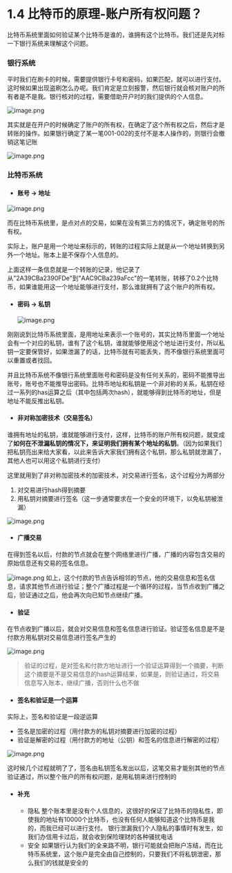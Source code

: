 # 1.4 比特币的原理-账户所有权问题？

比特币系统里面如何验证某个比特币是谁的，谁拥有这个比特币。我们还是先对标一下银行系统来理解这个问题。

### 银行系统

平时我们在刷卡的时候，需要提供银行卡号和密码，如果匹配，就可以进行支付。  
这时候如果出现盗刷怎么办呢。我们肯定是立刻报警，然后银行就会核对账户的所有者是不是我。银行核对的过程，需要借助开户时的我们提供的个人信息。

![image.png](https://upload-images.jianshu.io/upload_images/7220971-5e6a315ef50c7346.png?imageMogr2/auto-orient/strip|imageView2/2/w/1240)

其实就是在开户的时候确定了账户的所有权，在确定了这个所有权之后，然后才是转账的操作。如果银行确定了某一笔001-002的支付不是本人操作的，则银行会撤销这笔记账

![image.png](https://upload-images.jianshu.io/upload_images/7220971-bb052b5bb3f7ddd6.png?imageMogr2/auto-orient/strip|imageView2/2/w/1240)

### 比特币系统

* #### 账号 -&gt; 地址

![image.png](https://upload-images.jianshu.io/upload_images/7220971-cbf13ac91e3984fc.png?imageMogr2/auto-orient/strip|imageView2/2/w/1240)

而在比特币系统里，是点对点的交易，如果在没有第三方的情况下，确定账号的所有权。

实际上，账户是用一个地址来标示的，转账的过程实际上就是从一个地址转换到另外一个地址。账本上是不保存个人信息的。

上面这样一条信息就是一个转账的记录，他记录了从"2A39CBa2390FDe"到"AAC9CBa239aFcc"的一笔转账，转移了0.2个比特币，如果谁能用这一个地址能够进行支付，那么谁就拥有了这个账户的所有权。

* #### 密码 -&gt; 私钥

  ![image.png](https://upload-images.jianshu.io/upload_images/7220971-6a1758b45dd68626.png?imageMogr2/auto-orient/strip|imageView2/2/w/1240)

刚刚说到比特币系统里面，是用地址来表示一个账号的，其实比特币里面一个地址会有一个对应的私钥，谁有了这个私钥，谁就能够使用这个地址进行支付，所以私钥一定要保管好，如果泄漏了的话，比特币就有可能丢失，而不像银行系统里面可以重置或者找回。

并且比特币系统不像银行系统里面账号和密码是没有任何关系的，密码不能推导出账号，账号也不能推导出密码。比特币地址和私钥是一个非对称的关系，私钥在经过一系列的has运算之后（其中包括两次hash），就能够得到比特币的地址，但是地址不能反推出私钥。

* #### 非对称加密技术（交易签名）

谁拥有地址的私钥，谁就能够进行支付，这样，比特币的账户所有权问题，就变成了**如何在不泄漏私钥的情况下，来证明我们拥有某个地址的私钥**。（因为如果我们把私钥亮出来给大家看，以此来告诉大家我们拥有这个私钥，那么私钥就泄漏了，其他人也可以用这个私钥进行支付）

这里就用到了非对称加密技术的加密技术，对交易进行签名，这个过程分为两部分

1. 对交易进行hash得到摘要
2. 用私钥对摘要进行签名（这一步通常要求在一个安全的环境下，以免私钥被泄漏）

![image.png](https://upload-images.jianshu.io/upload_images/7220971-ea78a193747241cf.png?imageMogr2/auto-orient/strip%7CimageView2/2/w/1240)

* #### 广播交易

在得到签名以后，付款的节点就会在整个网络里进行广播，广播的内容包含交易的原始信息还有交易的签名信息。

![image.png](https://upload-images.jianshu.io/upload_images/7220971-047309680d2c9f88.png?imageMogr2/auto-orient/strip%7CimageView2/2/w/1240)
如上，这个付款的节点告诉相邻的节点，他的交易信息和签名信息，请求其他节点进行验证；整个广播过程是一个循环的过程，当节点收到广播之后，验证通过之后，他会再次向已知节点继续广播。

* #### 验证

在节点收到广播以后，就会对交易信息和签名信息进行验证。验证签名信息是不是付款方用私钥对交易信息进行签名产生的

![image.png](https://upload-images.jianshu.io/upload_images/7220971-c54fdaef5e0af701.png?imageMogr2/auto-orient/strip%7CimageView2/2/w/1240)

> 验证的过程，是对签名和付款方地址进行一个验证运算得到一个摘要，判断这个摘要是不是交易信息的hash运算结果，如果是，则验证通过，将交易信息写入账本，继续广播，否则什么也不做

* #### 签名和验证是一个运算

实际上，签名和验证是一段逆运算
- 签名是加密的过程（用付款方的私钥对摘要进行加密的过程）
- 验证是解密的过程（用付款方的地址（公钥）和签名的信息进行解密的过程）

![image.png](https://upload-images.jianshu.io/upload_images/7220971-7ceeff3085c50099.png?imageMogr2/auto-orient/strip%7CimageView2/2/w/1240)

这时候几个过程就明了了，签名由私钥签名发出以后，这笔交易才能别其他的节点验证通过，所以整个账户的所有权问题，是用私钥来进行控制的


* #### 补充
  - 隐私
整个账本里是没有个人信息的，这很好的保证了比特币的隐私性，即使我的地址有10000个比特币，也没有任何人能够知道这个比特币是我的，而我已经可以进行支付。
银行泄漏我们个人隐私的事情时有发生，如我们办信用卡过后，就会收到保险理财的各种骚扰电话
  - 安全
如果银行认为我们的全来路不明，银行可能就会把账户冻结，而在比特币系统里，这个账户是完全由自己控制的，只要我们不将私钥泄密，那么我们的钱就是安全的







